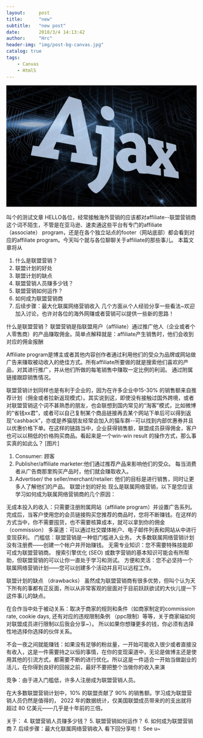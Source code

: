 ```yaml
---
layout:     post
title:      "new"
subtitle:   "new post"
date:       2018/3/4 14:13:42  
author:     "Hrc"
header-img: "img/post-bg-canvas.jpg"
catalog: true
tags:
    - Canvas
    - Html5
---
```


![](/img/in-post/new/ajax.jpg)

叫个的测试文章
HELLO各位，经常接触海外营销的应该都对affiliate--联盟营销商这个词不陌生，不管是在亚马逊、速卖通这些平台有专门的affiliate （associate） program，还是在各个独立站点的footer（网站底部）都会看到对应的affiliate program。今天叫个就与各位聊聊关于affiliate的那些事儿。
本篇文章将从
1. 什么是联盟营销？
2. 联盟计划的好处
3. 联盟计划的缺点
4. 联盟营销人员赚多少钱？
5. 联盟营销如何运作？
6. 如何成为联盟营销商
7. 后续步骤：最大化联属网络营销收入
几个方面从个人经验分享一些看法~欢迎加入讨论，也许对各位的海外网赚或者营销可以提供一些新的思路！

什么是联盟营销？
联盟营销是指联盟用户（affiliate）通过推广他人（企业或者个人零售商）的产品赚取佣金。简单点解释就是：affiliate产生销售时，他们会收到对应的佣金报酬

Affiliate program是博主或者其他内容创作者通过利用他们的受众为品牌或网站做广告来赚取被动收入的绝佳方式。所有affiliate所要做的就是搜索他们喜欢的产品，对其进行推广，并从他们所做的每笔销售中赚取一定比例的利润。 通过附属链接跟踪销售情况。

联盟营销计划同样也是有利于企业的，因为在许多企业中15-30% 的销售额来自推荐计划（佣金或者拉新返现模式）。其实说到这，即使没有接触过国外跨境，或者对联盟营销这个词不甚熟悉的朋友，也会联想到国内常见的“淘客”模式，比如微博的“省钱xx君”，或者可以自己复制某个商品链接再去某个网站下单后可以得到返现“cashback”，亦或是养猫朋友经常会加入的猫车群--可以找到内部优惠券并且以优惠价格下单。在这样的链路当中，企业获得销售额，联盟成员获得佣金，客户也可以以稍低的价格购买商品。看起来是一个win-win result 的操作方式，那么事实真的如此么？
[图片]
1. Consumer: 顾客
2. Publisher/affiliate marketer:他们通过推荐产品来影响他们的受众。 每当消费者从广告商那里购买产品时，他们就会赚取收入。
3. Advertiser/ the seller/merchant/retailer: 他们的目标是进行销售，同时让更多人了解他们的产品。
联盟计划的好处
现么是联属网络营销，以下是您应该学习如何成为联属网络营销商的几个原因：

无成本投入的收入：只需要注册附属网站（affiliate program）并设置广告系列。 完成后，当客户使用您的会员链接购买您推荐的商品时，您将不断赚钱。在这样的方式当中，你不需要囤货，也不需要核算成本，就可以拿到你的佣金（commission）
多渠道：可以通过社交媒体帐户、电子邮件列表和网站从中进行变现获利。
门槛低：联盟营销是一种低门槛进入业务。 大多数联属网络营销计划没有注册费——创建一个帐户并开始赚钱。
无需专业知识：您不需要特殊技能即可成为联盟营销商。 搜索引擎优化 (SEO) 或数字营销的基本知识可能会有所帮助，但联盟营销的可以让你一直处于学习和测试。
方便和灵活：您不必坚持一个联属网络营销计划——您可以创建多个活动并且可以远程工作。

联盟计划的缺点 （drawbacks）
虽然成为联盟营销商有很多优势，但叫个认为天下所有的事都有正反面，所以从非常客观的层面对于目前跃跃欲试的大伙儿提一下这件事儿的缺点。

在合作当中处于被动关系：取决于商家的规则和条件（如商家制定的commission rate, cookie days, 还有对应的违规限制条例 （ppc限制）等等，关于商家端如何对联盟成员进行限制以后我会分享~）。 所以如果你想赚更多的钱，你必须有选择性地选择你选择的伙伴关系。

不会一夜之间就能赚钱：如果没有足够的粉丝量，一开始可能收入很少或者直接没有收入，这是一件需要持之以恒的事情，在你的变现渠道中，无论是做博主还是使用其他的引流方式，都需要不断的进行优化。所以这是一件适合一开始当做副业的活儿，在你得到良好的回报之前，最好不要把整个当做你的收入来演

竞争：由于进入门槛低，许多人注册成为联盟营销人员。

在大多数联盟营销计划中，10% 的联盟贡献了 90% 的销售额。学习成为联盟营销人员仍然是值得的， 2022 年的数据统计，仅美国联盟成员带来的的支出就将超过 80 亿美元——几乎是十年前的三倍。
 
关于：
4. 联盟营销人员赚多少钱？
5. 联盟营销如何运作？
6. 如何成为联盟营销商
7. 后续步骤：最大化联属网络营销收入
看下回分享啦！ See u~
